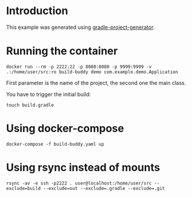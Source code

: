 # Introduction

This example was generated using [gradle-project-generator](https://github.com/mrkuz/gradle-project-generator).

# Running the container

``` shell
docker run --rm -p 2222:22 -p 8080:8080 -p 9999:9999 -v .:/home/user/src:ro build-buddy demo com.example.demo.Application
```

First parameter is the name of the project, the second one the main class.

You have to trigger the initial build:

``` shell
touch build.gradle
```

# Using docker-compose

``` shell
docker-compose -f build-buddy.yaml up
```

# Using rsync instead of mounts

``` shell
rsync -av -e ssh -p2222 . user@localhost:/home/user/src --exclude=build --exclude=out --exclude=.gradle --exclude=.git
```

